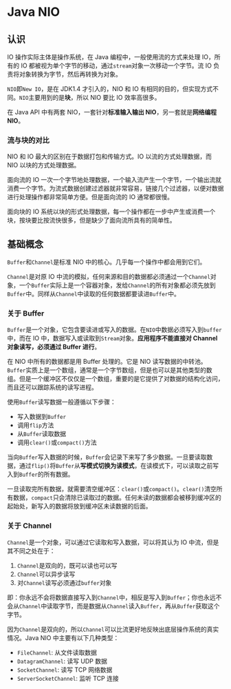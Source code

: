 # Java NIO

## 认识

IO 操作实际主体是操作系统，在 Java 编程中，一般使用流的方式来处理 IO，所有的 IO 都被视为单个字节的移动，通过`stream`对象一次移动一个字节。流 IO 负责将对象转换为字节，然后再转换为对象。

`NIO`即`New IO`，是在 JDK1.4 才引入的，NIO 和 IO 有相同的目的，但实现方式不同。`NIO`主要用到的是**块**，所以 NIO 要比 IO 效率高很多。

在 Java API 中有两套 NIO，一套针对**标准输入输出 NIO**，另一套就是**网络编程 NIO**。

### 流与块的对比

NIO 和 IO 最大的区别在于数据打包和传输方式。IO 以流的方式处理数据，而 NIO 以块的方式处理数据。

面向流的 IO 一次一个字节地处理数据，一个输入流产生一个字节，一个输出流就消费一个字节。为流式数据创建过滤器就非常容易，链接几个过滤器，以便对数据进行处理操作都非常简单方便。但是面向流的 IO 通常都很慢。

面向块的 IO 系统以块的形式处理数据，每一个操作都在一步中产生或消费一个块，按块要比按流快很多，但是缺少了面向流所具有的简单性。

## 基础概念

`Buffer`和`Channel`是标准 NIO 中的核心。几乎每一个操作中都会用到它们。

`Channel`是对原 IO 中流的模拟，任何来源和目的数据都必须通过一个`Channel`对象，一个`Buffer`实际上是一个容器对象，发给`Channel`的所有对象都必须先放到`Buffer`中。同样从`Channel`中读取的任何数据都要读进`Buffer`中。

### 关于 Buffer

`Buffer`是一个对象，它包含要读进或写入的数据。在`NIO`中数据必须写入到`buffer`中，而在 IO 中，数据写入或读取到`Stream`对象。**应用程序不能直接对 Channel 对象读写，必须通过 Buffer 进行**。

在 NIO 中所有的数据都是用 Buffer 处理的。它是 NIO 读写数据的中转池。`Buffer`实质上是一个数组，通常是一个字节数组，但是也可以是其他类型的数组。但是一个缓冲区不仅仅是一个数组，重要的是它提供了对数据的结构化访问，而且还可以跟踪系统的读写进程。

使用`Buffer`读写数据一般遵循以下步骤：    
- 写入数据到`Buffer`
- 调用`flip`方法
- 从`Buffer`读取数据
- 调用`clear()`或`compact()`方法

当向`Buffer`写入数据的时候，`Buffer`会记录下来写了多少数据。一旦要读取数据，通过`flip()`将`Buffer`从**写模式切换为读模式**，在读模式下，可以读取之前写入到`Buffer`的所有数据。

一旦读取完所有数据，就需要清空缓冲区：`clear()`或`compact()`。`clear()`清空所有数据，`compact`只会清除已读取过的数据。任何未读的数据都会被移到缓冲区的起始处，新写入的数据将放到缓冲区未读数据的后面。

### 关于 Channel

`Channel`是一个对象，可以通过它读取和写入数据，可以将其认为 IO 中流，但是其不同之处在于：    
1. `Channel`是双向的，既可以读也可以写
2. `Channel`可以异步读写
3. 对`Channel`读写必须通过`buffer`对象

即：你永远不会将数据直接写入到`Channel`中，相反是写入到`Buffer`；你也永远不会从`Channel`中读取字节，而是数据从`Channel`读入`Buffer`，再从`Buffer`获取这个字节。

因为`Channel`是双向的，所以`Channel`可以比流更好地反映出底层操作系统的真实情况。Java NIO 中主要有以下几种类型：

- `FileChannel`: 从文件读取数据
- `DatagramChannel`: 读写 UDP 数据
- `SocketChannel`: 读写 TCP 网络数据
- `ServerSocketChannel`: 监听 TCP 连接

